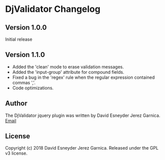# DjValidator Changelog


## Version 1.0.0

Initial release 


## Version 1.1.0

* Added the 'clean' mode to erase validation messages.
* Added the 'input-group' attribute for compound fields.
* Fixed a bug in the 'regex' rule when the regular expression contained commas ','.
* Code optimizations.


## Author

The DjValidator jquery plugin was written by David Esneyder Jerez Garnica.
[Email](mailto:esneyderg357@gmail.com)

## License

Copyright (c) 2018 David Esneyder Jerez Garnica.
Released under the GPL v3 license.
